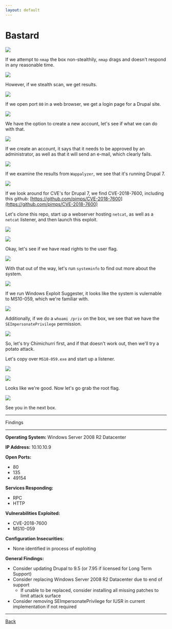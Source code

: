 ```yaml
---
layout: default
---
```


# Bastard

![](./01.png)

If we attempt to ```nmap``` the box non-stealthily, ```nmap``` drags and doesn't respond in any reasonable time.

![](./02.png)

However, if we stealth scan, we get results.

![](./03.png)

If we open port ```80``` in a web browser, we get a login page for a Drupal site.

![](./04.png)

We have the option to create a new account, let's see if what we can do with that.

![](./05.png)

If we create an account, it says that it needs to be approved by an administrator, as well as that it will send an e-mail, which clearly fails.

![](./06.png)

If we examine the results from ```Wappalyzer```, we see that it's running Drupal 7.

![](./07.png)

If we look around for CVE's for Drupal 7, we find CVE-2018-7600, including this github: [https://github.com/pimps/CVE-2018-7600](https://github.com/pimps/CVE-2018-7600)

Let's clone this repo, start up a webserver hosting ```netcat```, as well as a ```netcat``` listener, and then launch this exploit.

![](./08.png)

![](./09.png)

Okay, let's see if we have read rights to the user flag.

![](./10.png)

With that out of the way, let's run ```systeminfo``` to find out more about the system.

![](./11.png)

If we run Windows Exploit Suggester, it looks like the system is vulernable to MS10-059, which we're familiar with.

![](./12.png)

Additionally, if we do a ```whoami /priv``` on the box, we see that we have the ```SEImpersonatePrivilege``` permission.

![](./13.png)

So, let's try Chimichurri first, and if that doesn't work out, then we'll try a potato attack.

Let's copy over ```MS10-059.exe``` and start up a listener.

![](./14.png)

![](./15.png)

Looks like we're good.  Now let's go grab the root flag.

![](./16.png)

See you in the next box.

___

Findings

___

**Operating System:** Windows Server 2008 R2 Datacenter

**IP Address:** 10.10.10.9

**Open Ports:**
- 80
- 135
- 49154

**Services Responding:**
- RPC
- HTTP

**Vulnerabilities Exploited:**
- CVE-2018-7600
- MS10-059

**Configuration Insecurities:**
- None identified in process of exploiting

**General Findings:**
- Consider updating Drupal to 9.5 (or 7.95 if licensed for Long Term Support)
- Consider replacing Windows Server 2008 R2 Datacenter due to end of support
  - If unable to be replaced, consider installing all missing patches to limit attack surface
- Consider removing SEImpersonatePrivilege for IUSR in current implementation if not required

___

[Back](../)
